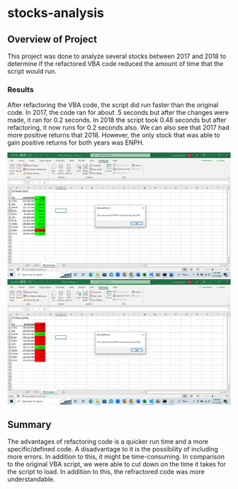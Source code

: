 # stocks-analysis

## Overview of Project
This project was done to analyze several stocks between 2017 and 2018 to determine if the refactored VBA code reduced the amount of time that the script would run.

### Results
After refactoring the VBA code, the script did run faster than the original code. In 2017, the code ran for about .5 seconds but after the changes were made, it ran for 0.2 seconds. In 2018 the script took 0.48 seconds but after refactoring, it now runs for 0.2 seconds also. We can also see that 2017 had more positive returns that 2018. However, the only stock that was able to gain positive returns for both years was ENPH.

![plot](Resources/VBA_Challenge_2017.png)
![plot](Resources/VBA_Challenge_2018.png)

## Summary
The advantages of refactoring code is a quicker run time and a more specific/defined code. A disadvantage to it is the possibility of including more errors. In addition to this, it might be time-consuming. 
In comparison to the original VBA script, we were able to cut down on the time it takes for the script to load. In addition to this, the refractored code was more understandable.
